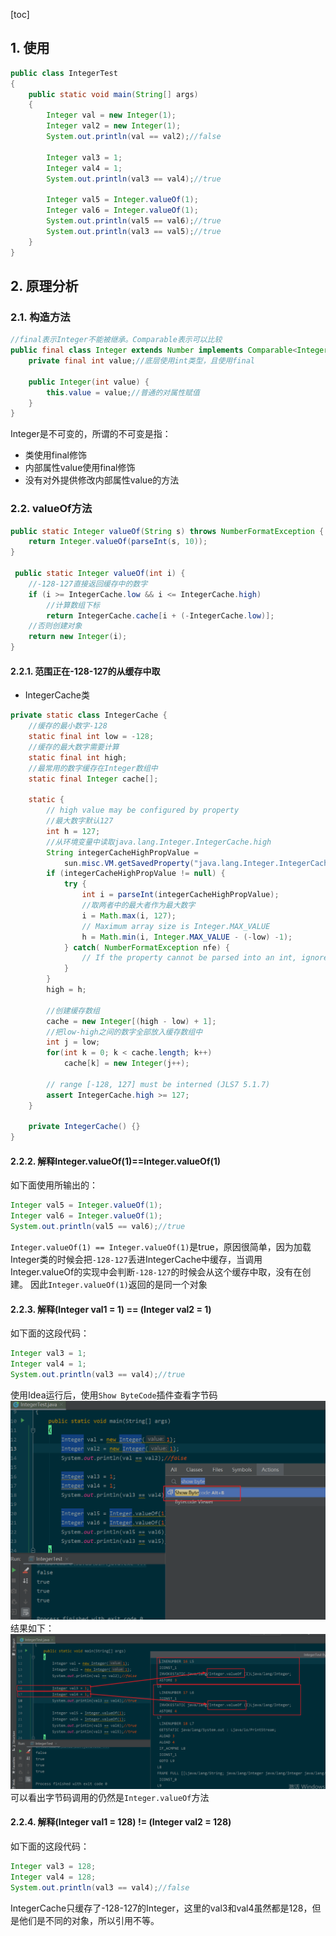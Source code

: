 [toc]

## 1. 使用

```java
public class IntegerTest
{
    public static void main(String[] args)
    {
        Integer val = new Integer(1);
        Integer val2 = new Integer(1);
        System.out.println(val == val2);//false

        Integer val3 = 1;
        Integer val4 = 1;
        System.out.println(val3 == val4);//true

        Integer val5 = Integer.valueOf(1);
        Integer val6 = Integer.valueOf(1);
        System.out.println(val5 == val6);//true
        System.out.println(val3 == val5);//true
    }
}

```

## 2. 原理分析

### 2.1. 构造方法
```java
//final表示Integer不能被继承。Comparable表示可以比较
public final class Integer extends Number implements Comparable<Integer>
    private final int value;//底层使用int类型，且使用final

    public Integer(int value) {
        this.value = value;//普通的对属性赋值
    }
}
```

Integer是不可变的，所谓的不可变是指：
- 类使用final修饰
- 内部属性value使用final修饰
- 没有对外提供修改内部属性value的方法

### 2.2. valueOf方法
```java
public static Integer valueOf(String s) throws NumberFormatException {
    return Integer.valueOf(parseInt(s, 10));
}

 public static Integer valueOf(int i) {
 	//-128-127直接返回缓存中的数字
    if (i >= IntegerCache.low && i <= IntegerCache.high)
    	//计算数组下标
        return IntegerCache.cache[i + (-IntegerCache.low)];
    //否则创建对象
    return new Integer(i);
}
```


#### 2.2.1. 范围正在-128-127的从缓存中取
- IntegerCache类

```java
private static class IntegerCache {
    //缓存的最小数字-128
    static final int low = -128;
    //缓存的最大数字需要计算
    static final int high;
	//最常用的数字缓存在Integer数组中
    static final Integer cache[];

    static {
        // high value may be configured by property
        //最大数字默认127
        int h = 127;
        //从环境变量中读取java.lang.Integer.IntegerCache.high
        String integerCacheHighPropValue =
            sun.misc.VM.getSavedProperty("java.lang.Integer.IntegerCache.high");
        if (integerCacheHighPropValue != null) {
            try {
                int i = parseInt(integerCacheHighPropValue);
                //取两者中的最大者作为最大数字
                i = Math.max(i, 127);
                // Maximum array size is Integer.MAX_VALUE
                h = Math.min(i, Integer.MAX_VALUE - (-low) -1);
            } catch( NumberFormatException nfe) {
                // If the property cannot be parsed into an int, ignore it.
            }
        }
        high = h;

		//创建缓存数组
        cache = new Integer[(high - low) + 1];
        //把low-high之间的数字全部放入缓存数组中
        int j = low;
        for(int k = 0; k < cache.length; k++)
            cache[k] = new Integer(j++);

        // range [-128, 127] must be interned (JLS7 5.1.7)
        assert IntegerCache.high >= 127;
    }

    private IntegerCache() {}
}

```


#### 2.2.2. 解释Integer.valueOf(1)==Integer.valueOf(1)
如下面使用所输出的：

```java
Integer val5 = Integer.valueOf(1);
Integer val6 = Integer.valueOf(1);
System.out.println(val5 == val6);//true
```

`Integer.valueOf(1) == Integer.valueOf(1)`是true，原因很简单，因为加载Integer类的时候会把`-128-127`丢进IntegerCache中缓存，当调用Integer.valueOf的实现中会判断`-128-127`的时候会从这个缓存中取，没有在创建。
因此`Integer.valueOf(1)`返回的是同一个对象

#### 2.2.3. 解释(Integer val1 = 1) == (Integer val2 = 1)

如下面的这段代码：
```java
Integer val3 = 1;
Integer val4 = 1;
System.out.println(val3 == val4);//true
```
使用Idea运行后，使用`Show ByteCode`插件查看字节码
![](https://raw.githubusercontent.com/TDoct/images/master/img/20200119160429.png)
结果如下：
![](https://raw.githubusercontent.com/TDoct/images/master/img/20200119160551.png)
可以看出字节码调用的仍然是`Integer.valueOf`方法

#### 2.2.4. 解释(Integer val1 = 128) != (Integer val2 = 128)

如下面的这段代码：
```java
Integer val3 = 128;
Integer val4 = 128;
System.out.println(val3 == val4);//false
```

IntegerCache只缓存了-128-127的Integer，这里的val3和val4虽然都是128，但是他们是不同的对象，所以引用不等。